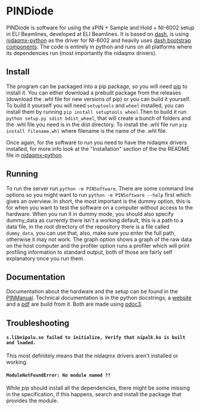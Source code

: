# PINDiode

PINDiode is software for using the xPIN + Sample and Hold + NI-6002 setup in ELI Beamlines, developed at ELI Beamlines.
It is based on [dash](https://dash.plotly.com/), is using [nidaqmx-python](https://github.com/ni/nidaqmx-python) as the driver for NI-6002 and heavily uses [dash bootstrap components](https://github.com/facultyai/dash-bootstrap-components).
The code is entirely in python and runs on all platforms where its dependencies run (most importantly the nidaqmx drivers).

## Install

The program can be packaged into a pip package, so you will need [pip](https://pypi.org/project/pip) to install it.
You can either download a prebuilt package from the releases (download the .whl file for new versions of pip) or you can build it yourself.
To build it yourself you will need `setuptools` and `wheel` installed, you can install them by running `pip install setuptools wheel`
Then to build it run `python setup.py sdist bdist_wheel`, that will create a bunch of folders and the .whl file you need is in the dist directory.
To install the .whl file run `pip install filename.whl` where filename is the name of the .whl file.

Once again, for the software to run you need to have the nidaqmx drivers installed, for more info look at the "Installation" section of the the README file in [nidaqmx-python](https://github.com/ni/nidaqmx-python).

## Running

To run the server run `python -m PINSoftware`.
There are some command line options so you might want to run `python -m PINSoftware --help` first which gives an overview.
In short, the most important is the dummy option, this is for when you want to test the software on a computer without access to the hardware.
When you run it in dummy mode, you should also specify dummy_data as currently there isn't a working default, this is a path to a data file, in the root directory of the repository there is a file called `dummy_data`, you can use that, also, make sure you enter the full path, otherwise it may not work.
The graph option shows a graph of the raw data on the host computer and the profiler option runs a profiler which will print profiling information to standard output, both of those are fairly self explanatory once you run them.

## Documentation

Documentation about the hardware and the setup can be found in the [PINManual](https://github.com/kockahonza/PINManual).
Technical documentation is in the python docstrings, a [website](https://kockahonza.github.io/PINSoftware) and a [pdf](https://kockahonza.github.io/PINSoftware/doc.pdf) are build from it.
Both are made using [pdoc3](https://pdoc3.github.io/pdoc/).

## Troubleshooting

#### `s.libnipalu.so failed to initialize, Verify that nipalk.ko is built and loaded.`
This most definitely means that the nidaqmx drivers aren't installed or working.

#### `ModuleNotFoundError: No module named ??`
While pip should install all the dependencies, there might be some missing in the specification, if this happens, search and install the package that provides the module.

